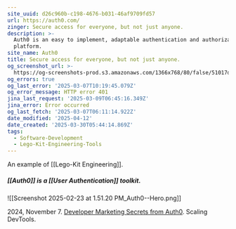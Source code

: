 ```yaml
---
site_uuid: d26c960b-c198-4676-b031-46af9709fd57
url: https://auth0.com/
zinger: Secure access for everyone, but not just anyone.
description: >-
  Auth0 is an easy to implement, adaptable authentication and authorization
  platform.
site_name: Auth0
title: Secure access for everyone, but not just anyone.
og_screenshot_url: >-
  https://og-screenshots-prod.s3.amazonaws.com/1366x768/80/false/51017da681cdf1133998fabba2e8b6100f39ed3ee6d13446c7f78d592b067b89.jpeg
og_errors: true
og_last_error: '2025-03-07T10:19:45.079Z'
og_error_message: HTTP error 401
jina_last_request: '2025-03-09T06:45:16.349Z'
jina_error: Error occurred
og_last_fetch: '2025-03-07T06:11:14.922Z'
date_modified: '2025-04-12'
date_created: '2025-03-30T05:44:14.869Z'
tags:
  - Software-Development
  - Lego-Kit-Engineering-Tools
---
```
























































An example of [[Lego-Kit Engineering]].
##### [[Auth0]] is a [[User Authentication]] toolkit.
![[Screenshot 2025-02-23 at 1.51.20 PM_Auth0--Hero.png]]

2024, November 7. [Developer Marketing Secrets from Auth0](http://localhost:5173/). Scaling DevTools.

